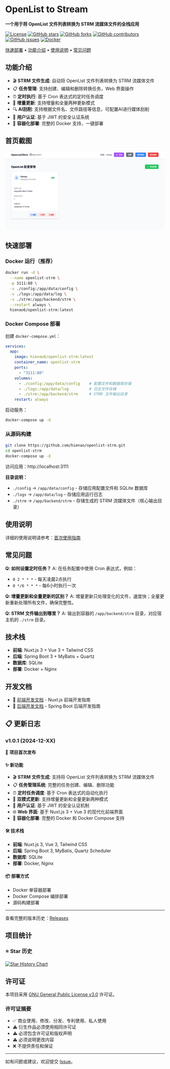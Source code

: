 # OpenList to Stream

**一个用于将 OpenList 文件列表转换为 STRM 流媒体文件的全栈应用**

[![License](https://img.shields.io/github/license/hienao/openlist-strm?style=flat-square)](LICENSE)
[![GitHub stars](https://img.shields.io/github/stars/hienao/openlist-strm?style=flat-square&color=yellow)](https://github.com/hienao/openlist-strm/stargazers)
[![GitHub forks](https://img.shields.io/github/forks/hienao/openlist-strm?style=flat-square&color=blue)](https://github.com/hienao/openlist-strm/network/members)
[![GitHub contributors](https://img.shields.io/github/contributors/hienao/openlist-strm?style=flat-square&color=orange)](https://github.com/hienao/openlist-strm/graphs/contributors)
[![GitHub issues](https://img.shields.io/github/issues/hienao/openlist-strm?style=flat-square&color=red)](https://github.com/hienao/openlist-strm/issues)
[![Docker](https://img.shields.io/docker/pulls/hienao6/openlist-strm?color=%2348BB78&logo=docker&label=pulls&style=flat-square)](https://hub.docker.com/r/hienao6/openlist-strm)

[快速部署](#快速部署) • [功能介绍](#功能介绍) • [使用说明](#使用说明) • [常见问题](#常见问题)

## 功能介绍

- 🎬 **STRM 文件生成**: 自动将 OpenList 文件列表转换为 STRM 流媒体文件
- 📋 **任务管理**: 支持创建、编辑和删除转换任务，Web 界面操作
- ⏰ **定时执行**: 基于 Cron 表达式的定时任务调度
- 🔄 **增量更新**: 支持增量和全量两种更新模式
- 🔍 **AI刮削**: 支持根据文件名、文件路径等信息，可配置AI进行媒体刮削
- 🔐 **用户认证**: 基于 JWT 的安全认证系统
- 🐳 **容器化部署**: 完整的 Docker 支持，一键部署

## 首页截图

![首页截图](screenshots/home.jpg)

## 快速部署

### Docker 运行（推荐）

```bash
docker run -d \
  --name openlist-strm \
  -p 3111:80 \
  -v ./config:/app/data/config \
  -v ./logs:/app/data/log \
  -v ./strm:/app/backend/strm \
  --restart always \
  hienao6/openlist-strm:latest
```

### Docker Compose 部署

创建 `docker-compose.yml`：
```yaml
services:
  app:
    image: hienao6/openlist-strm:latest
    container_name: openlist-strm
    ports:
      - "3111:80"
    volumes:
      - ./config:/app/data/config    # 配置文件和数据库存储
      - ./logs:/app/data/log         # 日志文件存储
      - ./strm:/app/backend/strm     # STRM 文件输出目录
    restart: always
```

启动服务：
```bash
docker-compose up -d
```

### 从源码构建

```bash
git clone https://github.com/hienao/openlist-strm.git
cd openlist-strm
docker-compose up -d
```

访问应用：http://localhost:3111

**目录说明：**
- `./config` → `/app/data/config` - 存储应用配置文件和 SQLite 数据库
- `./logs` → `/app/data/log` - 存储应用运行日志
- `./strm` → `/app/backend/strm` - 存储生成的 STRM 流媒体文件（核心输出目录）

## 使用说明

详细的使用说明请参考：[首次使用指南](https://github.com/hienao/openlist-strm/wiki/%E9%A6%96%E6%AC%A1%E4%BD%BF%E7%94%A8)

## 常见问题

**Q: 如何设置定时任务？**
A: 在任务配置中使用 Cron 表达式，例如：
- `0 2 * * *` - 每天凌晨2点执行
- `0 */6 * * *` - 每6小时执行一次

**Q: 增量更新和全量更新的区别？**
A: 增量更新只处理变化的文件，速度快；全量更新重新处理所有文件，确保完整性。

**Q: STRM 文件输出到哪里？**
A: 输出到容器的 `/app/backend/strm` 目录，对应宿主机的 `./strm` 目录。

## 技术栈

- **前端**: Nuxt.js 3 + Vue 3 + Tailwind CSS
- **后端**: Spring Boot 3 + MyBatis + Quartz
- **数据库**: SQLite
- **部署**: Docker + Nginx

## 开发文档

- 📖 [前端开发文档](frontend-dev.md) - Nuxt.js 前端开发指南
- 📖 [后端开发文档](backend-dev.md) - Spring Boot 后端开发指南

## 📋 更新日志

### v1.0.1 (2024-12-XX)

🎉 **项目首次发布**

#### ✨ 新功能
- 🎬 **STRM 文件生成**: 支持将 OpenList 文件列表转换为 STRM 流媒体文件
- 📋 **任务管理系统**: 完整的任务创建、编辑、删除功能
- ⏰ **定时任务调度**: 基于 Cron 表达式的自动化执行
- 🔄 **双模式更新**: 支持增量更新和全量更新两种模式
- 🔐 **用户认证**: 基于 JWT 的安全认证机制
- 🌐 **Web 界面**: 基于 Nuxt.js 3 + Vue 3 的现代化前端界面
- 🐳 **容器化部署**: 完整的 Docker 和 Docker Compose 支持

#### 🛠️ 技术栈
- **前端**: Nuxt.js 3, Vue 3, Tailwind CSS
- **后端**: Spring Boot 3, MyBatis, Quartz Scheduler
- **数据库**: SQLite
- **部署**: Docker, Nginx

#### 📦 部署方式
- Docker 单容器部署
- Docker Compose 编排部署
- 源码构建部署

---

查看完整的版本历史：[Releases](https://github.com/hienao/openlist-strm/releases)

## 项目统计

### ⭐ Star 历史

[![Star History Chart](https://api.star-history.com/svg?repos=hienao/openlist-strm&type=Date)](https://star-history.com/#hienao/openlist-strm&Date)

## 许可证

本项目采用 [GNU General Public License v3.0](LICENSE) 许可证。

### 许可证摘要

- ✅ 商业使用、修改、分发、专利使用、私人使用
- ⚠️ 衍生作品必须使用相同许可证
- ⚠️ 必须包含许可证和版权声明
- ⚠️ 必须说明更改内容
- ❌ 不提供责任和保证

---

如有问题或建议，欢迎提交 [Issue](https://github.com/hienao/openlist-strm/issues)。